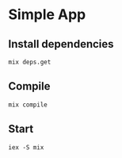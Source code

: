 # Simple App

## Install dependencies

`mix deps.get`

## Compile

`mix compile`

## Start

`iex -S mix`